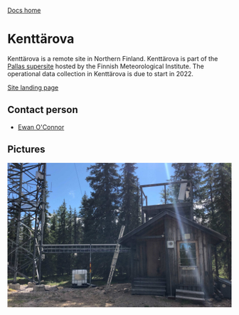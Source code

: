 [Docs home](https://docs.cloudnet.fmi.fi)

# Kenttärova

Kenttärova is a remote site in Northern Finland. Kenttärova is part of 
the [Pallas supersite](https://en.ilmatieteenlaitos.fi/pallas-atmosphere-ecosystem-supersite)
hosted by the Finnish Meteorological Institute.
The operational data collection in Kenttärova is due to start in 2022.

[Site landing page](https://cloudnet.fmi.fi/site/kenttarova)

## Contact person

* [Ewan O'Connor](mailto:ewan.oconnor@fmi.fi)

## Pictures

![](../img/kenttarova.jpg)
